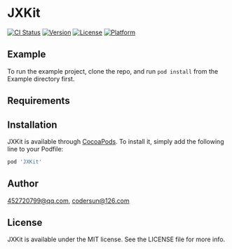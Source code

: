 # JXKit

[![CI Status](https://img.shields.io/travis/452720799@qq.com/JXKit.svg?style=flat)](https://travis-ci.org/452720799@qq.com/JXKit)
[![Version](https://img.shields.io/cocoapods/v/JXKit.svg?style=flat)](https://cocoapods.org/pods/JXKit)
[![License](https://img.shields.io/cocoapods/l/JXKit.svg?style=flat)](https://cocoapods.org/pods/JXKit)
[![Platform](https://img.shields.io/cocoapods/p/JXKit.svg?style=flat)](https://cocoapods.org/pods/JXKit)

## Example

To run the example project, clone the repo, and run `pod install` from the Example directory first.

## Requirements

## Installation

JXKit is available through [CocoaPods](https://cocoapods.org). To install
it, simply add the following line to your Podfile:

```ruby
pod 'JXKit'
```

## Author

452720799@qq.com, codersun@126.com

## License

JXKit is available under the MIT license. See the LICENSE file for more info.
